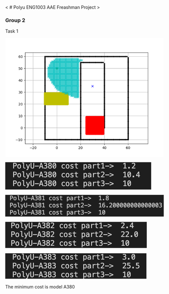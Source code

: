 < # Polyu ENG1003 AAE Freashman Project >
### Group 2

Task 1


![Task 1 - figure](https://github.com/Alex-Shun-kit-YEUNG/AAE-Freshman-projuct-group-2/blob/main/week6_task1-figure.png?raw=true)

![Cost of A380 - figure](https://github.com/Alex-Shun-kit-YEUNG/AAE-Freshman-projuct-group-2/blob/main/Cost%20of%20A380.jpeg)

![Cost of A381 - figure](https://github.com/Alex-Shun-kit-YEUNG/AAE-Freshman-projuct-group-2/blob/main/Cost%20of%20A381.jpeg)

![Cost of A382 - figure](https://github.com/Alex-Shun-kit-YEUNG/AAE-Freshman-projuct-group-2/blob/main/Cost%20of%20A382.jpeg)

![Cost of A383 - figure](https://github.com/Alex-Shun-kit-YEUNG/AAE-Freshman-projuct-group-2/blob/main/Cost%20of%20A383.jpeg)

The minimum cost is model A380
